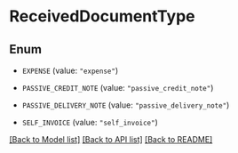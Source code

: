 # ReceivedDocumentType

## Enum


* `EXPENSE` (value: `"expense"`)

* `PASSIVE_CREDIT_NOTE` (value: `"passive_credit_note"`)

* `PASSIVE_DELIVERY_NOTE` (value: `"passive_delivery_note"`)

* `SELF_INVOICE` (value: `"self_invoice"`)


[[Back to Model list]](../README.md#documentation-for-models) [[Back to API list]](../README.md#documentation-for-api-endpoints) [[Back to README]](../README.md)


